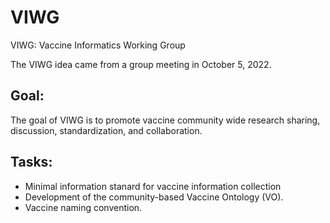 # VIWG
VIWG: Vaccine Informatics Working Group

The VIWG idea came from a group meeting in October 5, 2022.

## Goal: 
The goal of VIWG is to promote vaccine community wide research sharing, discussion, standardization, and collaboration.

## Tasks:
- Minimal information stanard for vaccine information collection
- Development of the community-based Vaccine Ontology (VO).
- Vaccine naming convention.

